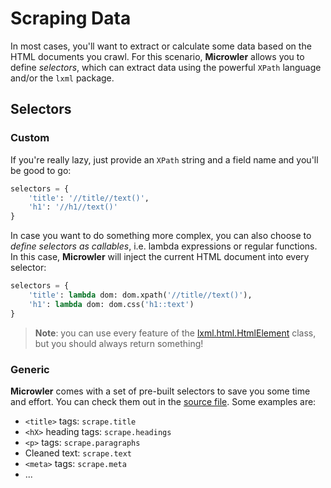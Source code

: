 # Scraping Data
In most cases, you'll want to extract or calculate some data based on the HTML documents you crawl.
For this scenario, **Microwler** allows you to define *selectors*, which can extract data using
the powerful `XPath` language and/or the `lxml` package.

## Selectors

### Custom

If you're really lazy, just provide an `XPath` string and a field name
and you'll be good to go:

```python
selectors = {
    'title': '//title//text()',
    'h1': '//h1//text()'
}
```

 In case you want to do something more complex, you can also choose to *define 
selectors as callables*, i.e. lambda expressions or regular functions. In this case, **Microwler** will
inject the current HTML document into every selector:

```python
selectors = {
    'title': lambda dom: dom.xpath('//title//text()'),
    'h1': lambda dom: dom.css('h1::text')
}
```

> **Note**: you can use every feature of the [lxml.html.HtmlElement](https://lxml.de/api/lxml.html.HtmlElement-class.html) class,
> but you should always return something!

### Generic

**Microwler** comes with a set of pre-built selectors to save you some time and effort.
You can check them out in the [source file](https://github.com/INNOVINATI/microwler/blob/master/microwler/scrape.py).
Some examples are:

- `<title>` tags: `scrape.title`
- `<hX>` heading tags: `scrape.headings`
- `<p>` tags: `scrape.paragraphs`
- Cleaned text: `scrape.text`
- `<meta>` tags: `scrape.meta`
- ...